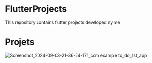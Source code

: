 # FlutterProjects

This repository contains flutter projects developed ny me

# Projets

![Screenshot_2024-09-03-21-36-54-171_com example to_do_list_app](https://github.com/user-attachments/assets/b5f07f8a-7bff-4f86-a90b-591cc0e99bbb)
